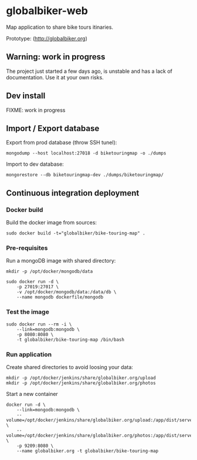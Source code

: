 globalbiker-web
================

Map application to share bike tours itinaries.

Prototype: (http://globalbiker.org)

## Warning: work in progress

The project just started a few days ago, is unstable and has a lack of documentation. Use it at your own risks.

## Dev install

FIXME: work in progress

## Import / Export database

Export from prod database (throw SSH tunel):

    mongodump --host localhost:27018 -d biketouringmap -o ./dumps
    
Import to dev database:

    mongorestore --db biketouringmap-dev ./dumps/biketouringmap/

## Continuous integration deployment

### Docker build

Build the docker image from sources:  
    
    sudo docker build -t="globalbiker/bike-touring-map" .

    
### Pre-requisites

Run a mongoDB image with shared directory:

    mkdir -p /opt/docker/mongodb/data

    sudo docker run -d \
        -p 27019:27017 \
        -v /opt/docker/mongodb/data:/data/db \
        --name mongodb dockerfile/mongodb
   
### Test the image

    sudo docker run --rm -i \
        --link=mongodb:mongodb \
        -p 8080:8080 \
        -t globalbiker/bike-touring-map /bin/bash
   
### Run application

Create shared directories to avoid loosing your data:

    mkdir -p /opt/docker/jenkins/share/globalbiker.org/upload
    mkdir -p /opt/docker/jenkins/share/globalbiker.org/photos

Start a new container

    docker run -d \
        --link=mongodb:mongodb \
        --volume=/opt/docker/jenkins/share/globalbiker.org/upload:/app/dist/server/upload \
        --volume=/opt/docker/jenkins/share/globalbiker.org/photos:/app/dist/server/photos \
        -p 9209:8080 \
        --name globalbiker.org -t globalbiker/bike-touring-map
